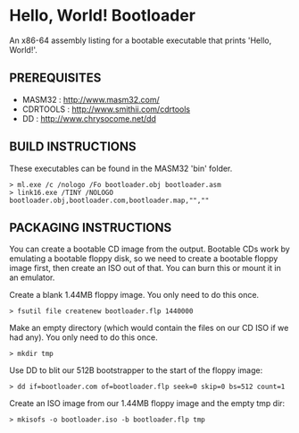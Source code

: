 Hello, World! Bootloader
========================

An x86-64 assembly listing for a bootable executable that prints 'Hello, World!'.


PREREQUISITES
-------------

- MASM32   : http://www.masm32.com/
- CDRTOOLS : http://www.smithii.com/cdrtools
- DD       : http://www.chrysocome.net/dd

BUILD INSTRUCTIONS
------------------

These executables can be found in the MASM32 'bin' folder.

    > ml.exe /c /nologo /Fo bootloader.obj bootloader.asm
    > link16.exe /TINY /NOLOGO bootloader.obj,bootloader.com,bootloader.map,"",""


PACKAGING INSTRUCTIONS
----------------------
You can create a bootable CD image from the output. Bootable CDs work by emulating a bootable floppy disk, so we need to create a bootable floppy image first, then create an ISO out of that. You can burn this or mount it in an emulator.

Create a blank 1.44MB floppy image.
You only need to do this once.

    > fsutil file createnew bootloader.flp 1440000

Make an empty directory (which would contain the files on our CD ISO if we had any).
You only need to do this once.

    > mkdir tmp

Use DD to blit our 512B bootstrapper to the start of the floppy image:

    > dd if=bootloader.com of=bootloader.flp seek=0 skip=0 bs=512 count=1

Create an ISO image from our 1.44MB floppy image and the empty tmp dir:

    > mkisofs -o bootloader.iso -b bootloader.flp tmp

